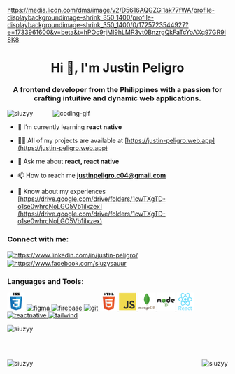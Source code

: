 https://media.licdn.com/dms/image/v2/D5616AQGZGi1ak77fWA/profile-displaybackgroundimage-shrink_350_1400/profile-displaybackgroundimage-shrink_350_1400/0/1725723544927?e=1733961600&v=beta&t=hPOc9rjMI9hLMR3vt0BnzrgQkFaTcYoAXq97GR9l8K8
<h1 align="center">Hi 👋, I'm Justin Peligro</h1>
<h3 align="center">A frontend developer from the Philippines with a passion for crafting intuitive and dynamic web applications.</h3>
<img align="right" alt="coding-gif" width="400" src="https://camo.githubusercontent.com/2366b34bb903c09617990fb5fff4622f3e941349e846ddb7e73df872a9d21233/68747470733a2f2f63646e2e6472696262626c652e636f6d2f75736572732f3733303730332f73637265656e73686f74732f363538313234332f6176656e746f2e676966" />

<p align="left"> <img src="https://komarev.com/ghpvc/?username=siuzyy&label=Profile%20views&color=0e75b6&style=flat" alt="siuzyy" /> </p>

- 🌱 I’m currently learning **react native**

- 👨‍💻 All of my projects are available at [https://justin-peligro.web.app](https://justin-peligro.web.app)

- 💬 Ask me about **react, react native**

- 📫 How to reach me **justinpeligro.c04@gmail.com**

- 📄 Know about my experiences [https://drive.google.com/drive/folders/1cwTXgTD-o1se0whrcNoLGO5Vb1iIxzex](https://drive.google.com/drive/folders/1cwTXgTD-o1se0whrcNoLGO5Vb1iIxzex)

<h3 align="left">Connect with me:</h3>
<p align="left">
<a href="https://linkedin.com/in/https://www.linkedin.com/in/justin-peligro/" target="blank"><img align="center" src="https://raw.githubusercontent.com/rahuldkjain/github-profile-readme-generator/master/src/images/icons/Social/linked-in-alt.svg" alt="https://www.linkedin.com/in/justin-peligro/" height="30" width="40" /></a>
<a href="https://fb.com/https://www.facebook.com/siuzysauur" target="blank"><img align="center" src="https://raw.githubusercontent.com/rahuldkjain/github-profile-readme-generator/master/src/images/icons/Social/facebook.svg" alt="https://www.facebook.com/siuzysauur" height="30" width="40" /></a>
</p>

<h3 align="left">Languages and Tools:</h3>
<p align="left"> <a href="https://www.w3schools.com/css/" target="_blank" rel="noreferrer"> <img src="https://raw.githubusercontent.com/devicons/devicon/master/icons/css3/css3-original-wordmark.svg" alt="css3" width="40" height="40"/> </a> <a href="https://www.figma.com/" target="_blank" rel="noreferrer"> <img src="https://www.vectorlogo.zone/logos/figma/figma-icon.svg" alt="figma" width="40" height="40"/> </a> <a href="https://firebase.google.com/" target="_blank" rel="noreferrer"> <img src="https://www.vectorlogo.zone/logos/firebase/firebase-icon.svg" alt="firebase" width="40" height="40"/> </a> <a href="https://git-scm.com/" target="_blank" rel="noreferrer"> <img src="https://www.vectorlogo.zone/logos/git-scm/git-scm-icon.svg" alt="git" width="40" height="40"/> </a> <a href="https://www.w3.org/html/" target="_blank" rel="noreferrer"> <img src="https://raw.githubusercontent.com/devicons/devicon/master/icons/html5/html5-original-wordmark.svg" alt="html5" width="40" height="40"/> </a> <a href="https://developer.mozilla.org/en-US/docs/Web/JavaScript" target="_blank" rel="noreferrer"> <img src="https://raw.githubusercontent.com/devicons/devicon/master/icons/javascript/javascript-original.svg" alt="javascript" width="40" height="40"/> </a> <a href="https://www.mongodb.com/" target="_blank" rel="noreferrer"> <img src="https://raw.githubusercontent.com/devicons/devicon/master/icons/mongodb/mongodb-original-wordmark.svg" alt="mongodb" width="40" height="40"/> </a> <a href="https://nodejs.org" target="_blank" rel="noreferrer"> <img src="https://raw.githubusercontent.com/devicons/devicon/master/icons/nodejs/nodejs-original-wordmark.svg" alt="nodejs" width="40" height="40"/> </a> <a href="https://reactjs.org/" target="_blank" rel="noreferrer"> <img src="https://raw.githubusercontent.com/devicons/devicon/master/icons/react/react-original-wordmark.svg" alt="react" width="40" height="40"/> </a> <a href="https://reactnative.dev/" target="_blank" rel="noreferrer"> <img src="https://reactnative.dev/img/header_logo.svg" alt="reactnative" width="40" height="40"/> </a> <a href="https://tailwindcss.com/" target="_blank" rel="noreferrer"> <img src="https://www.vectorlogo.zone/logos/tailwindcss/tailwindcss-icon.svg" alt="tailwind" width="40" height="40"/> </a> </p>


<p>&nbsp;<img align="left" src="https://github-readme-stats.vercel.app/api?username=siuzyy&show_icons=true&locale=en" alt="siuzyy" /></p>
<br/>
<br/>

<p><img align="left" src="https://github-readme-stats.vercel.app/api/top-langs?username=siuzyy&show_icons=true&locale=en&layout=compact" alt="siuzyy" /></p>

<p><img align="right" src="https://github-readme-streak-stats.herokuapp.com/?user=siuzyy&" alt="siuzyy" /></p>
